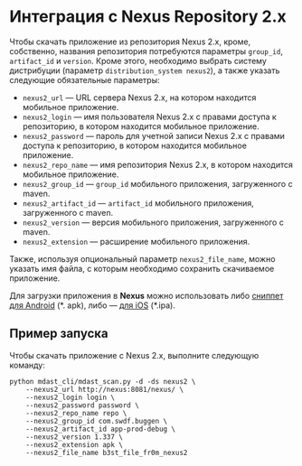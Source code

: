 # Интеграция с Nexus Repository 2.x

Чтобы скачать приложение из репозитория Nexus 2.х, кроме, собственно, названия репозитория потребуются параметры `group_id`, `artifact_id` и `version`. Кроме этого, необходимо выбрать систему дистрибуции (параметр `distribution_system nexus2`), а также указать следующие обязательные параметры:

* `nexus2_url` — URL сервера Nexus 2.х, на котором находится мобильное приложение.
* `nexus2_login` — имя пользователя Nexus 2.х с правами доступа к репозиторию, в котором находится мобильное приложение.
* `nexus2_password` — пароль для учетной записи Nexus 2.х с правами доступа к репозиторию, в котором находится мобильное приложение.
* `nexus2_repo_name` — имя репозитория Nexus 2.х, в котором находится мобильное приложение.
* `nexus2_group_id` — `group_id` мобильного приложения, загруженного с maven.
* `nexus2_artifact_id` — `artifact_id` мобильного приложения, загруженного с maven.
* `nexus2_version` — версия мобильного приложения, загруженного с maven.
* `nexus2_extension` — расширение мобильного приложения.

Также, используя опциональный параметр `nexus2_file_name`, можно указать имя файла, с которым необходимо сохранить скачиваемое приложение.

Для загрузки приложения в **Nexus** можно использовать либо [сниппет для Android](https://gist.github.com/Dynamic-Mobile-Security/9730e8eaa1b5d5f7f21e28beb63561a8) (\*. apk), либо — [для iOS](https://gist.github.com/Dynamic-Mobile-Security/66daaf526e0109636d8bcdc21fd10779) (*.ipa).

## Пример запуска

Чтобы скачать приложение с Nexus 2.х, выполните следующую команду:

    python mdast_cli/mdast_scan.py -d -ds nexus2 \
        --nexus2_url http://nexus:8081/nexus/ \
        --nexus2_login login \
        --nexus2_password password \
        --nexus2_repo_name repo \
        --nexus2_group_id com.swdf.buggen \
        --nexus2_artifact_id app-prod-debug \
        --nexus2_version 1.337 \
        --nexus2_extension apk \
        --nexus2_file_name b3st_file_fr0m_nexus2
